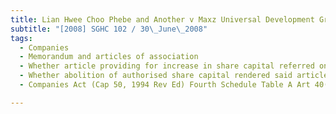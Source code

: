 ```yaml
---
title: Lian Hwee Choo Phebe and Another v Maxz Universal Development Group Pte Ltd and Others 
subtitle: "[2008] SGHC 102 / 30\_June\_2008"
tags:
  - Companies
  - Memorandum and articles of association
  - Whether article providing for increase in share capital referred only to authorised share capital
  - Whether abolition of authorised share capital rendered said article otiose
  - Companies Act (Cap 50, 1994 Rev Ed) Fourth Schedule Table A Art 40(a)

---
```


